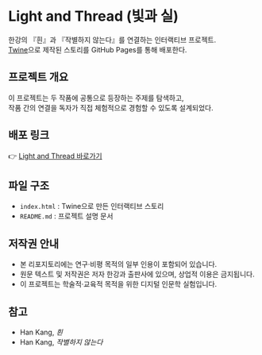 # Light and Thread (빛과 실)

한강의 『흰』과 『작별하지 않는다』를 연결하는 인터랙티브 프로젝트.  
[Twine](https://twinery.org/)으로 제작된 스토리를 GitHub Pages를 통해 배포한다.

## 프로젝트 개요
이 프로젝트는 두 작품에 공통으로 등장하는 주제를 탐색하고,  
작품 간의 연결을 독자가 직접 체험적으로 경험할 수 있도록 설계되었다.  

## 배포 링크
👉 [Light and Thread 바로가기](https://sh-j1.github.io/light-and-thread/)

## 파일 구조
- `index.html` : Twine으로 만든 인터랙티브 스토리
- `README.md` : 프로젝트 설명 문서

## 저작권 안내
- 본 리포지토리에는 연구·비평 목적의 일부 인용이 포함되어 있습니다.  
- 원문 텍스트 및 저작권은 저자 한강과 출판사에 있으며, 상업적 이용은 금지됩니다.  
- 이 프로젝트는 학술적·교육적 목적을 위한 디지털 인문학 실험입니다.

## 참고
- Han Kang, *흰*
- Han Kang, *작별하지 않는다*
